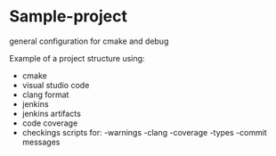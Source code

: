 # Sample-project
general configuration for cmake and debug


Example of a project structure using:
- cmake
- visual studio code
- clang format
- jenkins
- jenkins artifacts
- code coverage
- checkings scripts for: 
                        -warnings
                        -clang
                        -coverage
                        -types
                        -commit messages
